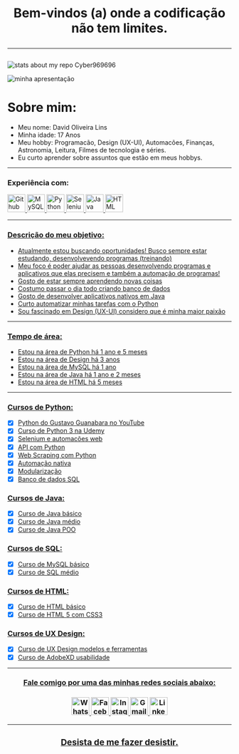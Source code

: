 <h1 align="center"
    <p>
Bem-vindos (a) onde a codificação não tem limites.
   </p><hr>
</h1>

![stats about my repo Cyber969696](https://github-readme-stats.vercel.app/api?username=cyber969696&show_icons=true&theme=radical)

![minha apresentação](https://img.shields.io/static/v1?label=SOBRE-MIM&message=GITHUB&color=<COLOR>&style=<STYLE>&logo=<LOGO>)

# Sobre mim:
- Meu nome: David Oliveira Lins
- Minha idade: 17 Anos
- Meu hobby: Programacão, Design (UX-UI), Automacões, Finanças, Astronomia, Leitura, Filmes de tecnologia e séries.
- Eu curto aprender sobre assuntos que estão em meus hobbys.
<hr>

### Experiência com:
<a href="https://github.com/cyber969696" target="_blank"/> <img src="https://cdn.icon-icons.com/icons2/936/PNG/512/github-logo_icon-icons.com_73546.png" alt="Github" width="40" heigth="40"/>
<a href="https://www.oficinadanet.com.br/artigo/2227/mysql_-_o_que_e" target="_blank"/> <img src="https://cdn-icons-png.flaticon.com/512/919/919836.png" alt="MySQL" width="40" height="40"/>
<a href="https://www.python.org/" target="_blank"/> <img src="https://cdn.icon-icons.com/icons2/112/PNG/512/python_18894.png" alt="Python" width="40" heigth="40"/>
<a href="https://pypi.org/project/selenium/" target="_blank"/> <img src="https://icon-library.com/images/selenium-icon/selenium-icon-12.jpg" alt="Selenium" width="40" heigth="40"/>
<a href="https://www.java.com/pt-BR/download/help/whatis_java.html" target="_blank"/> <img src="https://logospng.org/download/java/logo-java-2048.png" alt="Java" width="40" heigth="40"/>
<a href="https://www.homehost.com.br/blog/tutoriais/o-que-e-html/" target="_blank"/> <img src="https://image.flaticon.com/icons/png/512/919/919827.png" alt="HTML" width="40" heigth="40"/>

<hr>

### Descrição do meu objetivo:
- Atualmente estou buscando oportunidades! Busco sempre estar estudando, desenvolvevendo programas (treinando)
- Meu foco é poder ajudar as pessoas desenvolvendo programas e aplicativos que elas precisem e também a automação de programas!
- Gosto de estar sempre aprendendo novas coisas
- Costumo passar o dia todo criando banco de dados
- Gosto de desenvolver aplicativos nativos em Java
- Curto automatizar minhas tarefas com o Python
- Sou fascinado em Design (UX-UI) considero que é minha maior paixão
<hr>

### Tempo de área:
- Estou na área de Python há 1 ano e 5 meses
- Estou na área de Design há 3 anos
- Estou na área de MySQL há 1 ano
- Estou na área de Java há 1 ano e 2 meses
- Estou na área de HTML há 5 meses
<hr>

### Cursos de Python:

- [x] Python do Gustavo Guanabara no YouTube
- [x] Curso de Python 3 na Udemy
- [x] Selenium e automacões web
- [x] API com Python
- [x] Web Scraping com Python
- [x] Automação nativa
- [x] Modularização
- [x] Banco de dados SQL

### Cursos de Java:

- [x] Curso de Java básico
- [x] Curso de Java médio
- [x] Curso de Java POO

### Cursos de SQL:

- [x] Curso de MySQL básico
- [x] Curso de SQL médio

### Cursos de HTML:

- [x] Curso de HTML básico
- [x] Curso de HTML 5 com CSS3

### Cursos de UX Design:

- [x] Curso de UX Design modelos e ferramentas
- [x] Curso de AdobeXD usabilidade

<hr>
<h3 align="center">
    <p><u> Fale comigo por uma das minhas redes sociais abaixo: </u></p>
</h3>

<h3 align="center"/>
<a href="https://wa.me/5511959723596" target="_blank"> <img src="https://image.flaticon.com/icons/png/512/1384/1384055.png" alt="Whatsapp" width="40" heigth="40"/>
<a href="https://www.facebook.com/david.oliveiralins.948/" target="_blank"> <img src="https://image.flaticon.com/icons/png/512/733/733547.png" alt="Facebook" width="40" heigth="40"/>
<a href="https://www.instagram.com/hate_me_blood/" target="_blank"> <img src="https://image.flaticon.com/icons/png/512/174/174855.png" alt="Instagram" width="40" heigth="40"/>
<a href="https://mail.google.com/mail/u/0/" target="_blank"> <img src="https://image.flaticon.com/icons/png/512/281/281769.png" alt="Gmail" width="40" heigth="40"/>
<a href="https://www.linkedin.com/in/david-oliveira-lins-06ab7a1a7/" target="_blank"> <img src="https://image.flaticon.com/icons/png/512/174/174857.png" alt="Linkedin" width="40" heigth="40"/>
<hr>
<h3 align="center">
    <p><u> Desista de me fazer desistir. </u></p>
</h3>
